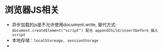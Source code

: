 # 浏览器JS相关
- 异步加载的js是不允许使用document.write, 替代方式:
  `document.createElement("script") 配合 appendChild/insertbefore 插入 script`
- 本地存储：`localStoreage, sessionStorage`
- 